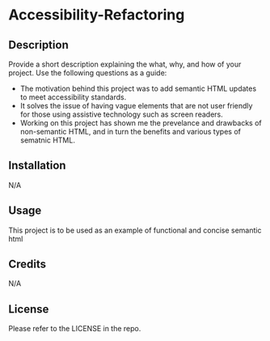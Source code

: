 # Accessibility-Refactoring


## Description

Provide a short description explaining the what, why, and how of your project. Use the following questions as a guide:

- The motivation behind this project was to add semantic HTML updates to meet accessibility standards.
- It solves the issue of having vague elements that are not user friendly for those using assistive technology such as screen readers.
- Working on this project has shown me the prevelance and drawbacks of non-semantic HTML, and in turn the benefits and various types of sematnic HTML.



## Installation

N/A

## Usage

This project is to be used as an example of functional and concise semantic html 

## Credits

N/A

## License

Please refer to the LICENSE in the repo.